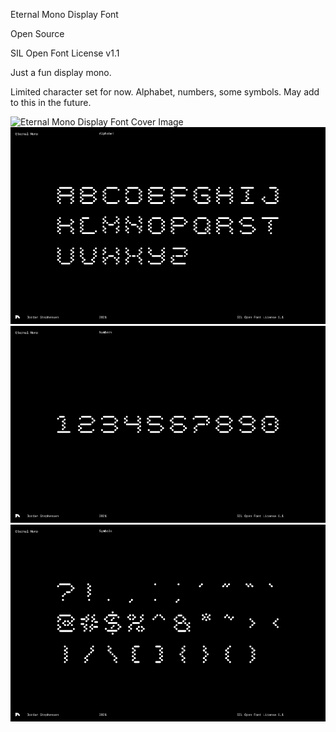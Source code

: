 Eternal Mono Display Font

Open Source

SIL Open Font License v1.1

Just a fun display mono.

Limited character set for now. Alphabet, numbers, some symbols. May add to this in the future.

![Eternal Mono Display Font Cover Image](https://github.com/jordanstephensen/eternal-mono/blob/master/Documentation/JS-Font-Eternal-1.png)
![Eternal Mono Display Font Alphabet](https://github.com/jordanstephensen/eternal-mono/blob/master/Documentation/JS-Font-Eternal-2.png)
![Eternal Mono Display Font Numbers](https://github.com/jordanstephensen/eternal-mono/blob/master/Documentation/JS-Font-Eternal-3.png)
![Eternal Mono Display Font Symbols](https://github.com/jordanstephensen/eternal-mono/blob/master/Documentation/JS-Font-Eternal-4.png)

